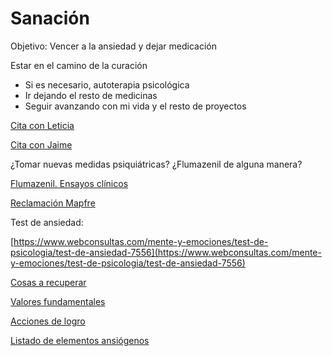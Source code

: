# Sanación

Objetivo: Vencer a la ansiedad y dejar medicación

Estar en el camino de la curación

- Si es necesario, autoterapia psicológica
- Ir dejando el resto de medicinas
- Seguir avanzando con mi vida y el resto de proyectos

[Cita con Leticia](Sanacio%CC%81n%2005e4db4082374c7785c3f2d6008de366/Cita%20con%20Leticia%207533a4ac59f84c55afdfe6d4bb893193.md)

[Cita con Jaime](Sanacio%CC%81n%2005e4db4082374c7785c3f2d6008de366/Cita%20con%20Jaime%20476eda3fb618472f8ceec42f7909f80f.md)

¿Tomar nuevas medidas psiquiátricas? ¿Flumazenil de alguna manera?

[Flumazenil. Ensayos clínicos](Sanacio%CC%81n%2005e4db4082374c7785c3f2d6008de366/Flumazenil%20Ensayos%20cli%CC%81nicos%20b3795535cc824aaaa91b62d9af4a02da.md)

[Reclamación Mapfre](Sanacio%CC%81n%2005e4db4082374c7785c3f2d6008de366/Reclamacio%CC%81n%20Mapfre%20db04228c81dd4d7f9a5888ab46c45cd7.md)

Test de ansiedad:

[https://www.webconsultas.com/mente-y-emociones/test-de-psicologia/test-de-ansiedad-7556](https://www.webconsultas.com/mente-y-emociones/test-de-psicologia/test-de-ansiedad-7556)

[Cosas a recuperar](Sanacio%CC%81n%2005e4db4082374c7785c3f2d6008de366/Cosas%20a%20recuperar%204189c1be06e145949a0a99d9063f8bc5.md)

[Valores fundamentales](Sanacio%CC%81n%2005e4db4082374c7785c3f2d6008de366/Valores%20fundamentales%20decaa426f2774de5886607aa3eea9ff0.md)

[Acciones de logro](Sanacio%CC%81n%2005e4db4082374c7785c3f2d6008de366/Acciones%20de%20logro%20e5750f07b8204cd08ff0337a315a0e4c.md)

[Listado de elementos ansiógenos](Sanacio%CC%81n%2005e4db4082374c7785c3f2d6008de366/Listado%20de%20elementos%20ansio%CC%81genos%2069a93a7e8b314fc088ec81bfcd4dda51.md)